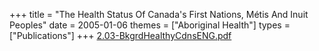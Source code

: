 +++
title = "The Health Status Of Canada's First Nations, Métis And Inuit Peoples"
date = 2005-01-06
themes = ["Aboriginal Health"]
types = ["Publications"]
+++
[2.03-BkgrdHealthyCdnsENG.pdf](/files/2.03-BkgrdHealthyCdnsENG.pdf)

